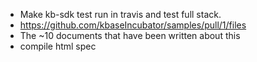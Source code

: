 * Make kb-sdk test run in travis and test full stack.
* https://github.com/kbaseIncubator/samples/pull/1/files
* The ~10 documents that have been written about this
* compile html spec